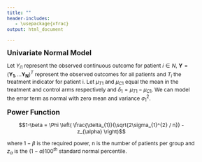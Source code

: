 ```yaml
---
title: ""
header-includes:
   - \usepackage{xfrac}
output: html_document

---
```

<style type="text/css">

body{ /* Normal  */
      font-size: 12px;
  }
  
title {
  font-size: 38px;
  color: DarkRed;
}
</style>

 <font size="3">  **Univariate Normal Model** </font>

Let $Y_{i1}$ represent the observed continuous outcome for patient $i \in N$, $\mathbf{Y}=(\mathbf{Y_{1}},\ldots \mathbf{Y_{N}})^{T}$ represent the observed outcomes for all patients and $T_{i}$ the treatment indicator for patient i. Let $\mu_{T1}$ and $\mu_{C1}$ equal the mean in the treatment and control arms respectively and $\delta_{1}=\mu_{T1}-\mu_{C1}$. We can model the error term as normal with zero mean and variance $\sigma_{1}^{2}$.

<font size="3"> **Power Function** </font>

$$1-\beta = \Phi \left( \frac{\delta_{1}}{\sqrt{2\sigma_{1}^{2} / n}} - z_{\alpha} \right)$$

where $1-\beta$ is the required power, n is the number of patients per group and $z_{\alpha}$ is the $(1- \alpha)100^{th}$ standard normal percentile.


